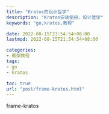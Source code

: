 ```yaml
---
title: "Kratos的设计哲学"
description: "Kratos安装使用，设计哲学"
keywords: "go,kratos,教程"

date: 2022-08-15T21:54:54+08:00
lastmod: 2022-08-15T21:54:54+08:00

categories:
- 框架教程
tags:
- go
- kratos

toc: true
url: "post/frame-kratos.html"
---
```


frame-kratos

<!--more-->
